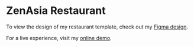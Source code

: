 # ZenAsia Restaurant

To view the design of my restaurant template, check out my [Figma design](https://www.figma.com/proto/j2u9A8Ni65LVpMZGTlwmHu/Restaurant-template?page-id=6%3A5805&type=design&node-id=6-5810&viewport=466%2C364%2C0.06&t=is6zFKzjnG7B5nf0-1&scaling=min-zoom&mode=design).

For a live experience, visit my [online demo](https://ap-restaurant-template.vercel.app/).
